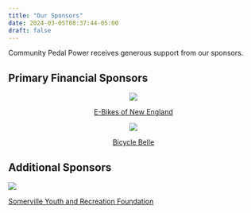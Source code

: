 ```yaml
---
title: "Our Sponsors"
date: 2024-03-05T08:37:44-05:00
draft: false
---
```


Community Pedal Power receives generous support from our sponsors.

## Primary Financial Sponsors

<center><a href="https://ebikesofne.com/"><img src="/img/sponsors/ebikesofne.png" /></a><br />

[E-Bikes of New England](https://www.ebikesofne.com/)</center>

<center><a href="https://www.bicyclebelleboston.com/"><img src="/img/sponsors/bicyclebelle.png" /></a><br />

[Bicycle Belle](https://www.bicyclebelleboston.com/)</center>

## Additional Sponsors

<a href="https://www.get-nemo.com/"><img src="/img/sponsors/nemo.png" /></a> 

[Somerville Youth and Recreation Foundation](http://somervilleyouthrecf.org/)

